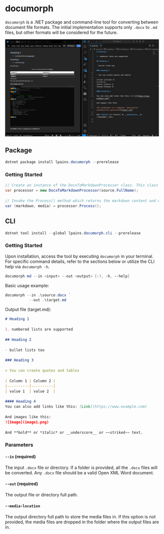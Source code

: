 # documorph
`documorph` is a .NET package and command-line tool for converting between document file formats. The initial implementation supports only `.docx` to `.md` files, but other formats will be considered for the future.

![documorph example](./docs/docx2md.png)

## Package
```powershell
dotnet package install lpains.documorph --prerelease
```

### Getting Started
```csharp
// Create an instance of the DocxToMarkdownProcessor class. This class requires the .docx file path.
var processor = new DocxToMarkdownProcessor(source.FullName);

// Invoke the Process() method which returns the markdown content and media files.
var (markdown, media) = processor.Process();
```

## CLI
```powershell
dotnet tool install --global lpains.documorph.cli --prerelease
```

### Getting Started
Upon installation, access the tool by executing `documorph` in your terminal. For specific command details, refer to the sections below or utilize the CLI help via `documorph -h`.

```powershell
documorph md --in <input> --out <output> [-?, -h, --help]
```

Basic usage example:
```powershell
documorph --in .\source.docx `
           --out .\target.md
```

Output file (target.md):
```markdown
# Heading 1

1. numbered lists are supported

## Heading 2

- bullet lists too

### Heading 3

> You can create quotes and tables

| Column 1 | Column 2 |
|----------|----------|
| value 1  | value 2  |

#### Heading 4
You can also add links like this: [Link](https://www.example.com)

And images like this:
![Image](image1.png)

And **bold** or *italic* or __underscore__ or ~~striked~~ text.
```

### Parameters
#### `--in` (required)

The input `.docx` file or directory. If a folder is provided, all the `.docx` files will be converted. Any `.docx` file should be a valid Open XML Word document.

#### `--out` (required)

The output file or directory full path.

#### `--media-location`

The output directory full path to store the media files in. If this option is not provided, the media files are dropped in the folder where the output files are in.
